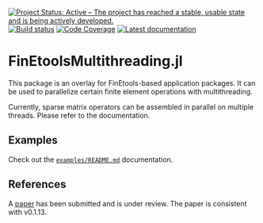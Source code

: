 [![Project Status: Active – The project has reached a stable, usable state and is being actively developed.](http://www.repostatus.org/badges/latest/active.svg)](http://www.repostatus.org/#active)
[![Build status](https://github.com/PetrKryslUCSD/FinEtoolsMultithreading.jl/workflows/CI/badge.svg)](https://github.com/PetrKryslUCSD/FinEtoolsMultithreading.jl/actions)
[![Code Coverage](https://codecov.io/gh/PetrKryslUCSD/FinEtoolsMultithreading.jl/branch/master/graph/badge.svg)](https://app.codecov.io/gh/PetrKryslUCSD/FinEtoolsMultithreading.jl)
[![Latest documentation](https://img.shields.io/badge/docs-latest-blue.svg)](https://petrkryslucsd.github.io/FinEtoolsMultithreading.jl/dev)



# FinEtoolsMultithreading.jl

This package is an overlay  for FinEtools-based application packages. It can be
used to parallelize certain finite element operations with multithreading.

Currently, sparse matrix operators can be assembled in parallel on multiple threads. Please refer to the documentation.

## Examples

Check out the [`examples/README.md`](examples/README.md) documentation.

## References

A [paper](https://dx.doi.org/10.2139/ssrn.4775111) has been submitted and is under review.
The paper is consistent with v0.1.13. 